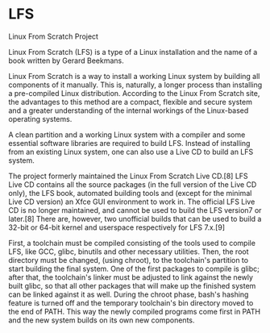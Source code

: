 # LFS
Linux From Scratch Project 


Linux From Scratch (LFS) is a type of a Linux installation and the name of a book written by Gerard Beekmans.

Linux From Scratch is a way to install a working Linux system by building all components of it manually. This is, naturally, a longer process than installing a pre-compiled Linux distribution. According to the Linux From Scratch site, the advantages to this method are a compact, flexible and secure system and a greater understanding of the internal workings of the Linux-based operating systems.

A clean partition and a working Linux system with a compiler and some essential software libraries are required to build LFS. Instead of installing from an existing Linux system, one can also use a Live CD to build an LFS system.

The project formerly maintained the Linux From Scratch Live CD.[8] LFS Live CD contains all the source packages (in the full version of the Live CD only), the LFS book, automated building tools and (except for the minimal Live CD version) an Xfce GUI environment to work in. The official LFS Live CD is no longer maintained, and cannot be used to build the LFS version7 or later.[8] There are, however, two unofficial builds that can be used to build a 32-bit or 64-bit kernel and userspace respectively for LFS 7.x.[9]

First, a toolchain must be compiled consisting of the tools used to compile LFS, like GCC, glibc, binutils and other necessary utilities. Then, the root directory must be changed, (using chroot), to the toolchain's partition to start building the final system. One of the first packages to compile is glibc; after that, the toolchain's linker must be adjusted to link against the newly built glibc, so that all other packages that will make up the finished system can be linked against it as well. During the chroot phase, bash's hashing feature is turned off and the temporary toolchain's bin directory moved to the end of PATH. This way the newly compiled programs come first in PATH and the new system builds on its own new components.
